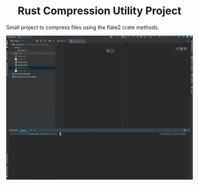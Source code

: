 <h1 align="center" id="title">Rust Compression Utility Project</h1>

<p id="description">Small project to compress files using the flate2 crate methods.</p>

![](intro.gif)